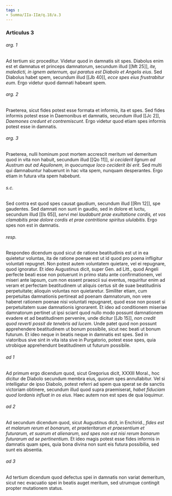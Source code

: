```yaml
---
tags : 
- Summa/IIa-IIæ/q.18/a.3
---
```


### Articulus 3

###### arg. 1
Ad tertium sic proceditur. Videtur quod in damnatis sit spes. Diabolus enim est et damnatus et princeps damnatorum, secundum illud [[Mt 25]], *ite, maledicti, in ignem aeternum, qui paratus est Diabolo et Angelis eius*. Sed Diabolus habet spem, secundum illud [[Jb 40]], *ecce spes eius frustrabitur eum*. Ergo videtur quod damnati habeant spem.

###### arg. 2
Praeterea, sicut fides potest esse formata et informis, ita et spes. Sed fides informis potest esse in Daemonibus et damnatis, secundum illud [[Jc 2]], *Daemones credunt et contremiscunt*. Ergo videtur quod etiam spes informis potest esse in damnatis.

###### arg. 3
Praeterea, nulli hominum post mortem accrescit meritum vel demeritum quod in vita non habuit, secundum illud [[Qo 11]], *si ceciderit lignum ad Austrum aut ad Aquilonem, in quocumque loco ceciderit ibi erit*. Sed multi qui damnabuntur habuerunt in hac vita spem, nunquam desperantes. Ergo etiam in futura vita spem habebunt.

###### s.c.
Sed contra est quod spes causat gaudium, secundum illud [[Rm 12]], spe gaudentes. Sed damnati non sunt in gaudio, sed in dolore et luctu, secundum illud [[Is 65]], *servi mei laudabunt prae exultatione cordis, et vos clamabitis prae dolore cordis et prae contritione spiritus ululabitis*. Ergo spes non est in damnatis.

###### resp.
Respondeo dicendum quod sicut de ratione beatitudinis est ut in ea quietetur voluntas, ita de ratione poenae est ut id quod pro poena infligitur voluntati repugnet. Non potest autem voluntatem quietare, vel ei repugnare, quod ignoratur. Et ideo Augustinus dicit, super Gen. ad Litt., quod Angeli perfecte beati esse non potuerunt in primo statu ante confirmationem, vel miseri ante lapsum, cum non essent praescii sui eventus, requiritur enim ad veram et perfectam beatitudinem ut aliquis certus sit de suae beatitudinis perpetuitate; alioquin voluntas non quietaretur. Similiter etiam, cum perpetuitas damnationis pertineat ad poenam damnatorum, non vere haberet rationem poenae nisi voluntati repugnaret, quod esse non posset si perpetuitatem suae damnationis ignorarent. Et ideo ad conditionem miseriae damnatorum pertinet ut ipsi sciant quod nullo modo possunt damnationem evadere et ad beatitudinem pervenire, unde dicitur [[Jb 15]], *non credit quod reverti possit de tenebris ad lucem*. Unde patet quod non possunt apprehendere beatitudinem ut bonum possibile, sicut nec beati ut bonum futurum. Et ideo neque in beatis neque in damnatis est spes. Sed in viatoribus sive sint in vita ista sive in Purgatorio, potest esse spes, quia utrobique apprehendunt beatitudinem ut futurum possibile.

###### ad 1
Ad primum ergo dicendum quod, sicut Gregorius dicit, XXXIII Moral., hoc dicitur de Diabolo secundum membra eius, quorum spes annullabitur. Vel si intelligatur de ipso Diabolo, potest referri ad spem qua sperat se de sanctis victoriam obtinere, secundum illud quod supra praemiserat, *habet fiduciam quod Iordanis influat in os eius*. Haec autem non est spes de qua loquimur.

###### ad 2
Ad secundum dicendum quod, sicut Augustinus dicit, in Enchirid., *fides est et malarum rerum et bonarum, et praeteritarum et praesentium et futurarum, et suarum et alienarum, sed spes non est nisi rerum bonarum futurarum ad se pertinentium*. Et ideo magis potest esse fides informis in damnatis quam spes, quia bona divina non sunt eis futura possibilia, sed sunt eis absentia.

###### ad 3
Ad tertium dicendum quod defectus spei in damnatis non variat demeritum, sicut nec evacuatio spei in beatis auget meritum, sed utrumque contingit propter mutationem status.

